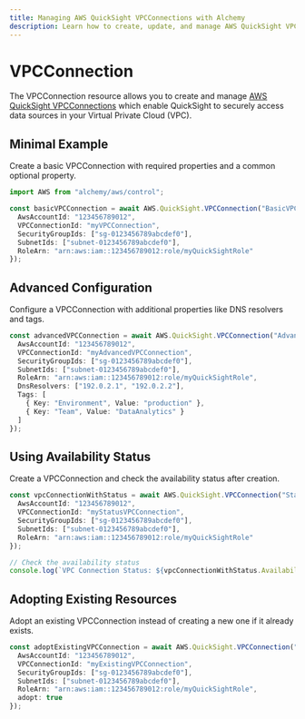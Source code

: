 ```yaml
---
title: Managing AWS QuickSight VPCConnections with Alchemy
description: Learn how to create, update, and manage AWS QuickSight VPCConnections using Alchemy Cloud Control.
---
```


# VPCConnection

The VPCConnection resource allows you to create and manage [AWS QuickSight VPCConnections](https://docs.aws.amazon.com/quicksight/latest/userguide/) which enable QuickSight to securely access data sources in your Virtual Private Cloud (VPC).

## Minimal Example

Create a basic VPCConnection with required properties and a common optional property.

```ts
import AWS from "alchemy/aws/control";

const basicVPCConnection = await AWS.QuickSight.VPCConnection("BasicVPCConnection", {
  AwsAccountId: "123456789012",
  VPCConnectionId: "myVPCConnection",
  SecurityGroupIds: ["sg-0123456789abcdef0"],
  SubnetIds: ["subnet-0123456789abcdef0"],
  RoleArn: "arn:aws:iam::123456789012:role/myQuickSightRole"
});
```

## Advanced Configuration

Configure a VPCConnection with additional properties like DNS resolvers and tags.

```ts
const advancedVPCConnection = await AWS.QuickSight.VPCConnection("AdvancedVPCConnection", {
  AwsAccountId: "123456789012",
  VPCConnectionId: "myAdvancedVPCConnection",
  SecurityGroupIds: ["sg-0123456789abcdef0"],
  SubnetIds: ["subnet-0123456789abcdef0"],
  RoleArn: "arn:aws:iam::123456789012:role/myQuickSightRole",
  DnsResolvers: ["192.0.2.1", "192.0.2.2"],
  Tags: [
    { Key: "Environment", Value: "production" },
    { Key: "Team", Value: "DataAnalytics" }
  ]
});
```

## Using Availability Status

Create a VPCConnection and check the availability status after creation.

```ts
const vpcConnectionWithStatus = await AWS.QuickSight.VPCConnection("StatusVPCConnection", {
  AwsAccountId: "123456789012",
  VPCConnectionId: "myStatusVPCConnection",
  SecurityGroupIds: ["sg-0123456789abcdef0"],
  SubnetIds: ["subnet-0123456789abcdef0"],
  RoleArn: "arn:aws:iam::123456789012:role/myQuickSightRole"
});

// Check the availability status
console.log(`VPC Connection Status: ${vpcConnectionWithStatus.AvailabilityStatus}`);
```

## Adopting Existing Resources

Adopt an existing VPCConnection instead of creating a new one if it already exists.

```ts
const adoptExistingVPCConnection = await AWS.QuickSight.VPCConnection("AdoptVPCConnection", {
  AwsAccountId: "123456789012",
  VPCConnectionId: "myExistingVPCConnection",
  SecurityGroupIds: ["sg-0123456789abcdef0"],
  SubnetIds: ["subnet-0123456789abcdef0"],
  RoleArn: "arn:aws:iam::123456789012:role/myQuickSightRole",
  adopt: true
});
```